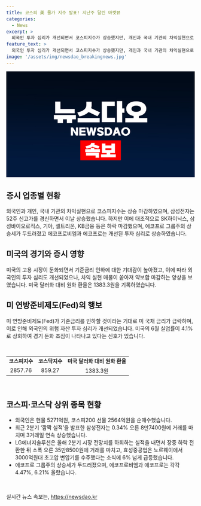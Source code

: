 ```yaml
---
title: 코스피 美 물가 지수 발표! 지난주 달린 마켓뷰
categories:
  - News
excerpt: >
  외국인 투자 심리가 개선되면서 코스피지수가 상승했지만, 개인과 국내 기관의 차익실현으로 하락했다. 외국인은 4거래일째 사자 행렬을 이어가며 순매수를 이어갔고, 삼성전자는 상승세를 보였으나 최대 노조 파업 우려로 오름폭을 줄였다. 코스닥지수도 외국인의 순매수로 상승했지만, 에코프로 그룹이 주목을 받았다. 미국 고용 지표 부진으로 기준금리 인하 기대감이 커지면서 외국인의 위험 자산 투자 심리가 개선되었지만, 차익 실현 매물이 나타나며 주식시장은 약보합 마감했다.
feature_text: >
  외국인 투자 심리가 개선되면서 코스피지수가 상승했지만, 개인과 국내 기관의 차익실현으로 하락했다. 외국인은 4거래일째 사자 행렬을 이어가며 순매수를 이어갔고, 삼성전자는 상승세를 보였으나 최대 노조 파업 우려로 오름폭을 줄였다. 코스닥지수도 외국인의 순매수로 상승했지만, 에코프로 그룹이 주목을 받았다. 미국 고용 지표 부진으로 기준금리 인하 기대감이 커지면서 외국인의 위험 자산 투자 심리가 개선되었지만, 차익 실현 매물이 나타나며 주식시장은 약보합 마감했다.
image: '/assets/img/newsdao_breakingnews.jpg'
---
```


<p><img src="/assets/img/newsdao_breakingnews.jpg" alt="cryptoinkorea 속보" /></p>

<h2 data-ke-size="size26">증시 업종별 현황</h2>

<p data-ke-size="size16">외국인과 개인, 국내 기관의 차익실현으로 코스피지수는 상승 마감하였으며, 삼성전자는 52주 신고가를 경신하면서 이날 상승했습니다. 하지만 이에 대조적으로 SK하이닉스, 삼성바이오로직스, 기아, 셀트리온, KB금융 등은 하락 마감했으며, 에코프로 그룹주의 상승세가 두드러졌고 에코프로비엠과 에코프로는 개선된 투자 심리로 상승하였습니다.</p>

<h2 data-ke-size="size26">미국의 경기와 증시 영향</h2>

<p data-ke-size="size16">미국의 고용 시장이 둔화되면서 기준금리 인하에 대한 기대감이 높아졌고, 이에 따라 외국인의 투자 심리도 개선되었으나, 차익 실현 매물이 쏟아져 약보합 마감하는 양상을 보였습니다. 미국 달러화 대비 원화 환율은 1383.3원을 기록하였습니다.</p>

<h2 data-ke-size="size26">미 연방준비제도(Fed)의 행보</h2>

<p data-ke-size="size16">미 연방준비제도(Fed)가 기준금리를 인하할 것이라는 기대로 미 국채 금리가 급락하며, 이로 인해 외국인의 위험 자산 투자 심리가 개선되었습니다. 미국의 6월 실업률이 4.1%로 상회하여 경기 둔화 조짐이 나타나고 있다는 신호가 있습니다.</p>

<p data-ke-size="size16">&nbsp;</p>

<table>
    <tbody>
        <tr>
            <td style="text-align: center; height: 17px;"><b>코스피지수</b></td>
            <td style="text-align: center; height: 17px;"><b>코스닥지수</b></td>
            <td style="text-align: center; height: 17px;"><b>미국 달러화 대비 원화 환율</b></td>
        </tr>
        <tr>
            <td style="text-align: center; height: 17px;">2857.76</td>
            <td style="text-align: center; height: 17px;">859.27</td>
            <td style="text-align: center; height: 17px;">1383.3원</td>
        </tr>
    </tbody>
</table>

<p data-ke-size="size16">&nbsp;</p>

<h2 data-ke-size="size26">코스피·코스닥 상위 종목 현황</h2>

<ul>
    <li>외국인은 현물 5271억원, 코스피200 선물 2564억원을 순매수했습니다.</li>
    <li>최근 2분기 ‘깜짝 실적’을 발표한 삼성전자는 0.34% 오른 8만7400원에 거래를 마치며 3거래일 연속 상승했습니다.</li>
    <li>LG에너지솔루션은 올해 2분기 시장 전망치를 하회하는 실적을 내면서 장중 하락 전환한 뒤 소폭 오른 35만8500원에 거래를 마치고, 효성중공업은 노르웨이에서 3000억원대 초고압 변압기를 수주했다는 소식에 6% 넘게 급등했습니다.</li>
    <li>에코프로 그룹주의 상승세가 두드러졌으며, 에코프로비엠과 에코프로는 각각 4.47%, 6.21% 올랐습니다.</li>
</ul>

<p data-ke-size="size16">&nbsp;</p>
실시간 뉴스 속보는, <a href="https://newsdao.kr" rel="dofollow">https://newsdao.kr</a>


